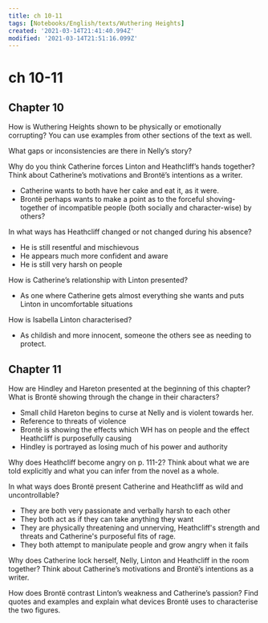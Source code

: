 ```yaml
---
title: ch 10-11
tags: [Notebooks/English/texts/Wuthering Heights]
created: '2021-03-14T21:41:40.994Z'
modified: '2021-03-14T21:51:16.099Z'
---
```


# ch 10-11
## Chapter 10

How is Wuthering Heights shown to be physically or emotionally corrupting? You can use examples from other sections of the text as well.


What gaps or inconsistencies are there in Nelly’s story?


Why do you think Catherine forces Linton and Heathcliff’s hands together? Think about Catherine’s motivations and Brontë’s intentions as a writer.
- Catherine wants to both have her cake and eat it, as it were.
- Brontë perhaps wants to make a point as to the forceful shoving-together of incompatible people (both socially and character-wise) by others?

In what ways has Heathcliff changed or not changed during his absence?
- He is still resentful and mischievous
- He appears much more confident and aware
- He is still very harsh on people

How is Catherine’s relationship with Linton presented?
- As one where Catherine gets almost everything she wants and puts Linton in uncomfortable situations

How is Isabella Linton characterised?
- As childish and more innocent, someone the others see as needing to protect.

## Chapter 11

How are Hindley and Hareton presented at the beginning of this chapter? What is Brontë showing through the change in their characters? 
- Small child Hareton begins to curse at Nelly and is violent towards her.
- Reference to threats of violence
- Brontë is showing the effects which WH has on people and the effect Heathcliff is purposefully causing
- Hindley is portrayed as losing much of his power and authority 

Why does Heathcliff become angry on p. 111-2? Think about what we are told explicitly and what you can infer from the novel as a whole.


In what ways does Brontë present Catherine and Heathcliff as wild and uncontrollable?
- They are both very passionate and verbally harsh to each other
- They both act as if they can take anything they want
- They are physically threatening and unnerving, Heathcliff's strength and threats and Catherine's purposeful fits of rage.
- They both attempt to manipulate people and grow angry when it fails

Why does Catherine lock herself, Nelly, Linton and Heathcliff in the room together? Think about Catherine’s motivations and Brontë’s intentions as a writer.


How does Brontë contrast Linton’s weakness and Catherine’s passion? Find quotes and examples and explain what devices Brontë uses to characterise the two figures.


